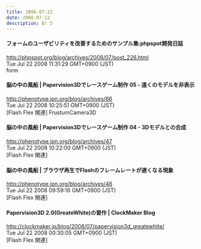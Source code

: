 ```yaml
---
title: 2008-07-22
date: 2008-07-22
description: B! 5
---
```


#### フォームのユーザビリティを改善するためのサンプル集:phpspot開発日誌
http://phpspot.org/blog/archives/2008/07/post_226.html<br>
Tue Jul 22 2008 11:31:29 GMT+0900 (JST)<br>
form


#### 脳の中の風船 | Papervision3Dでレースゲーム制作 05 - 遠くのモデルを非表示
http://phenotype.jpn.org/blog/archives/66<br>
Tue Jul 22 2008 10:25:51 GMT+0900 (JST)<br>
[Flash Flex 関連] FrustumCamera3D


#### 脳の中の風船 | Papervision3Dでレースゲーム制作 04 - 3Dモデルとの合成
http://phenotype.jpn.org/blog/archives/47<br>
Tue Jul 22 2008 10:22:00 GMT+0900 (JST)<br>
[Flash Flex 関連]


#### 脳の中の風船 | ブラウザ再生でFlashのフレームレートが遅くなる現象
http://phenotype.jpn.org/blog/archives/46<br>
Tue Jul 22 2008 09:59:16 GMT+0900 (JST)<br>
[Flash Flex 関連]


####   Papervision3D 2.0(GreateWhite)の習作 | ClockMaker Blog
http://clockmaker.jp/blog/2008/07/papervision3d_greatewhite/<br>
Tue Jul 22 2008 00:30:05 GMT+0900 (JST)<br>
[Flash Flex 関連]



